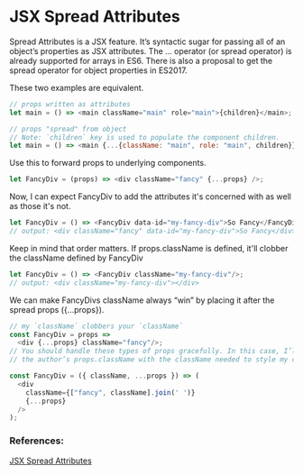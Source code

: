 # JSX Spread Attributes

Spread Attributes is a JSX feature. It’s syntactic sugar for passing all of an object’s properties as JSX attributes.
The ... operator (or spread operator) is already supported for arrays in ES6. There is also a proposal to get the spread operator for object properties in ES2017.

These two examples are equivalent.

```javascript
// props written as attributes
let main = () => <main className="main" role="main">{children}</main>;

// props "spread" from object
// Note: `children` key is used to populate the component children.
let main = () => <main {...{className: "main", role: "main", children}} />;
```

Use this to forward props to underlying components.

```javascript
let FancyDiv = (props) => <div className="fancy" {...props} />;
```

Now, I can expect FancyDiv to add the attributes it's concerned with as well as those it's not.

```javascript
let FancyDiv = () => <FancyDiv data-id="my-fancy-div">So Fancy</FancyDiv>;
// output: <div className="fancy" data-id="my-fancy-div">So Fancy</div>
```

Keep in mind that order matters. If props.className is defined, it'll clobber the className defined by FancyDiv

```javascript
let FancyDiv = () => <FancyDiv className="my-fancy-div"/>;
// output: <div className="my-fancy-div"></div>
```

We can make FancyDivs className always “win” by placing it after the spread props ({...props}).

```javascript
// my `className` clobbers your `className`
const FancyDiv = props =>
  <div {...props} className="fancy"/>;
// You should handle these types of props gracefully. In this case, I’ll merge
// the author’s props.className with the className needed to style my component.

const FancyDiv = ({ className, ...props }) => (
  <div
    className={["fancy", className].join(' ')}
    {...props}
  />
);
```

### References:

[JSX Spread Attributes](https://gist.github.com/sebmarkbage/07bbe37bc42b6d4aef81)
